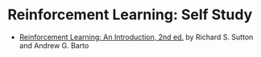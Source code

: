 # Reinforcement Learning: Self Study

- [Reinforcement Learning: An Introduction, 2nd ed.](http://incompleteideas.net/book/the-book-2nd.html) by Richard S. Sutton and Andrew G. Barto
